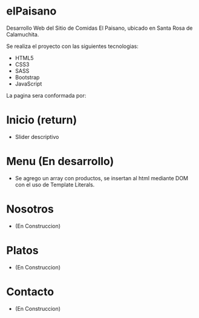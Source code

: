 # elPaisano

Desarrollo Web del Sitio de Comidas El Paisano, ubicado en Santa Rosa de Calamuchita. 

Se realiza el proyecto con las siguientes tecnologias: 

* HTML5 
* CSS3
* SASS
* Bootstrap
* JavaScript


La pagina sera conformada por: 

# Inicio (return)
* Slider descriptivo

# Menu (En desarrollo)
* Se agrego un array con productos, se insertan al html mediante DOM con el uso de Template Literals. 

# Nosotros
* (En Construccion)

# Platos 
* (En Construccion)

# Contacto 
* (En Construccion)


